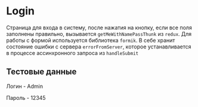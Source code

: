 # Login

Страница для входа в систему, после нажатия на кнопку, если все поля заполнены правильно, вызывается ```getMeWithNamePassThunk``` из ```redux```. Для работы с формой используется библиотека ```formik```. В себе хранит состояние ошибки с сервера ```errorFromServer```, которое устанавливается в процессе ассинхронного запроса из ```handleSubmit```

## Тестовые данные

Логин - Admin

Пароль - 12345
